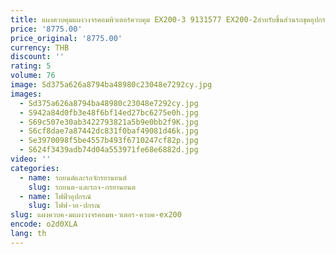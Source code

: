 ```yaml
---
title: แผงควบคุมแผงวงจรคอมพิวเตอร์ควบคุม EX200-3 9131577 EX200-2สำหรับชิ้นส่วนรถขุดอุปกรณ์เสริมสำหรับชิ้นส่วน Hitachi
price: '8775.00'
price_original: '8775.00'
currency: THB
discount: ''
rating: 5
volume: 76
image: Sd375a626a8794ba48980c23048e7292cy.jpg
images:
  - Sd375a626a8794ba48980c23048e7292cy.jpg
  - S942a84d0fb3e48f6bf14ed27bc6275e0h.jpg
  - S69c507e30ab3422793821a5b9e0bb2f9K.jpg
  - S6cf8dae7a87442dc831f0baf49081d46k.jpg
  - Se3970098f5be4557b493f6710247cf82p.jpg
  - S624f3439adb74d04a553971fe68e6882d.jpg
video: ''
categories:
  - name: รถยนต์และรถจักรยานยนต์
    slug: รถยนต-และรถจ-กรยานยนต
  - name: ไฟฟ้าอุปกรณ์
    slug: ไฟฟ-าอ-ปกรณ
slug: แผงควบค-มแผงวงจรคอมพ-วเตอร-ควบค-ex200
encode: o2d0XLA
lang: th
---
```

  